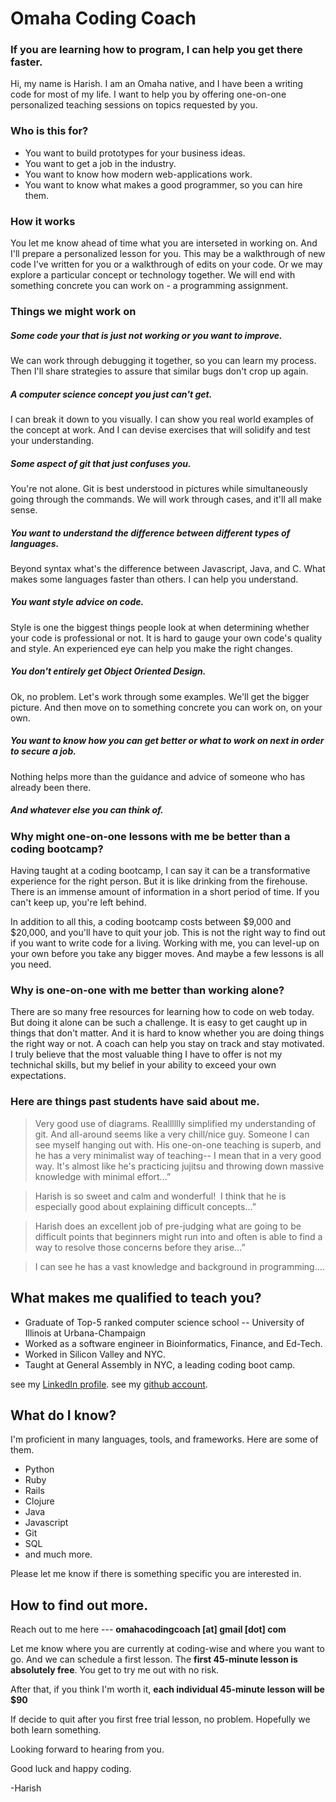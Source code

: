 # Omaha Coding Coach

### If you are learning how to program, I can help you get there faster.

Hi, my name is Harish. I am an Omaha native, and I
have been a writing code for most of my life. I want to help you by
offering one-on-one personalized teaching sessions on topics
requested by you.

### Who is this for?
- You want to build prototypes for your business ideas.
- You want to get a job in the industry.
- You want to know how modern web-applications work.
- You want to know what makes a good programmer, so you can hire them.

### How it works
You let me know ahead of time what you are interseted in working on. And
I'll prepare a personalized lesson for you. This may be a walkthrough of
new code I've written for you or a walkthrough of edits on your code. Or we may
explore a particular concept or technology together. We will end with
something concrete you can work on - a programming assignment.

### Things we might work on

##### Some code your that is just not working or you want to improve.
We can work through debugging it together, so you can learn my process.
Then I'll share strategies to assure that similar bugs don't crop up
again.

##### A computer science concept you just can't get.
I can break it down to you visually. I can show you real world
examples of the concept at work. And I can devise exercises that will
solidify and test your understanding.

##### Some aspect of git that just confuses you.
You're not alone. Git is best understood in pictures while
simultaneously going through the commands. We will work through cases,
and it'll all make sense.

##### You want to understand the difference between different types of languages.
Beyond syntax what's the difference between Javascript, Java, and C.
What makes some languages faster than others. I can help you
understand.

##### You want style advice on code.
Style is one the biggest things people look at when determining whether your code is professional or not. It is hard to gauge your own code's quality and style. An experienced eye can help you make the right changes.

##### You don't entirely get Object Oriented Design.
Ok, no problem. Let's work through some examples. We'll get the bigger
picture. And then move on to something concrete you can work on, on your own.

##### You want to know how you can get better or what to work on next in order to secure a job.
Nothing helps more than the guidance and advice of someone who has
already been there.

##### And whatever else you can think of.

### Why might one-on-one lessons with me be better than a coding bootcamp?

Having taught at a coding bootcamp, I can say it can be a transformative
experience for the right person. But it is like drinking from the
firehouse. There is an immense amount of information in a short period of time.
If you can't keep up, you're left behind.

In addition to all this, a coding bootcamp costs between $9,000 and
$20,000, and you'll have to quit your job. This is not the right way to find
out if you want to write code for a living. Working with me, you can
level-up on your own before you take any bigger moves. And maybe a few
lessons is all you need.

### Why is one-on-one with me better than working alone?

There are so many free resources for learning how to code on web today. But
doing it alone can be such a challenge. It is easy to get caught up in
things that don't matter. And it is hard to know whether you are doing
things the right way or not. A coach can help you stay on track and stay
motivated. I truly believe that the most valuable thing I have to offer
is not my technichal skills, but my belief in your ability to exceed your
own expectations.

### Here are things past students have said about me.

> Very good use of diagrams. Realllllly simplified my understanding of git. And all-around seems like a very chill/nice guy. Someone I can see myself hanging out with. His one-on-one teaching is superb, and he has a very minimalist way of teaching-- I mean that in a very good way. It's almost like he's practicing jujitsu and throwing down massive knowledge with minimal effort…”     

> Harish is so sweet and calm and wonderful!  I think that he is especially good about explaining difficult concepts…”   

> Harish does an excellent job of pre-judging what are going to be difficult points that beginners might run into and often is able to find a way to resolve those concerns before they arise…”   

> I can see he has a vast knowledge and background in programming….

## What makes me qualified to teach you?

- Graduate of Top-5 ranked computer science school -- University of Illinois at Urbana-Champaign
- Worked as a software engineer in Bioinformatics, Finance, and Ed-Tech. 
- Worked in Silicon Valley and NYC. 
- Taught at General Assembly in NYC, a leading coding boot camp. 

see my [LinkedIn profile](http://www.linkedin.com/in/harish-tella).
see my [github account](http://www.github.com/harishtella).

## What do I know?

I'm proficient in many languages, tools, and frameworks. Here are some
of them.

- Python
- Ruby
- Rails
- Clojure
- Java
- Javascript
- Git
- SQL
- and much more.

Please let me know if there is something specific you are interested in.

## How to find out more.

Reach out to me here ---  **omahacodingcoach [at] gmail [dot] com**


Let me know where you are currently at
coding-wise and where you want to go. And we can schedule a first
lesson. The **first 45-minute lesson is absolutely free**. You get to try me
out with no risk.

After that, if you think I'm worth it, **each individual 45-minute lesson will be $90**

If decide to quit after you first free trial lesson, no problem.
Hopefully we both learn something.

Looking forward to hearing from you.

Good luck and happy coding.

-Harish

